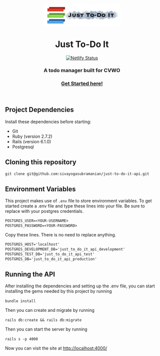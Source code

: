 <p align="center"><img width=50% src="https://raw.githubusercontent.com/sivayogasubramanian/just-to-do-it/main/assets/logo.png"/></p>

<h1 align="center">Just To-Do It</h1>

<div align="center">

[![Netlify Status](https://api.netlify.com/api/v1/badges/9514b006-1e01-472a-9101-7141f12a9f1e/deploy-status)](https://app.netlify.com/sites/just-to-do-it-website/deploys)

</div>

<h3 align="center">A todo manager built for CVWO</h3>
<h3 align="center"><a href="https://just-to-do-it-website.netlify.app/">Get Started here!</a></h3>
<br/>

## Project Dependencies

Install these dependencies before starting:

- Git
- Ruby (version 2.7.2)
- Rails (version 6.1.0)
- Postgresql

## Cloning this repository

```git
git clone git@github.com:sivayogasubramanian/just-to-do-it-api.git
```

## Environment Variables

This project makes use of `.env` file to store environment variables. To get started create a .env file and type these lines into your file. Be sure to replace with your postgres credentials.

```
POSTGRES_USER=<YOUR-USERNAME>
POSTGRES_PASSWORD=<YOUR-PASSWORD>
```

Copy these lines. There is no need to replace anything.

```
POSTGRES_HOST='localhost'
POSTGRES_DEVELOPMENT_DB='just_to_do_it_api_development'
POSTGRES_TEST_DB='just_to_do_it_api_test'
POSTGRES_DB='just_to_do_it_api_production'
```

## Running the API

After installing the dependencies and setting up the .env file, you can start installing the gems needed by this project by running

`bundle install`

Then you can create and migrate by running

`rails db:create && rails db:migrate`

Then you can start the server by running

`rails s -p 4000`

Now you can visit the site at [http://localhost:4000/](http://localhost:4000/)
